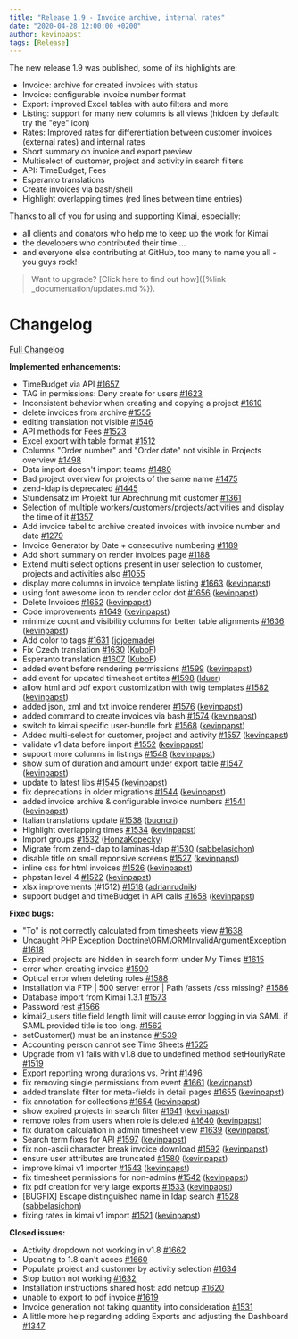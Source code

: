 ```yaml
---
title: "Release 1.9 - Invoice archive, internal rates"
date: "2020-04-28 12:00:00 +0200"
author: kevinpapst
tags: [Release]
---
```


The new release 1.9 was published, some of its highlights are:

- Invoice: archive for created invoices with status
- Invoice: configurable invoice number format
- Export: improved Excel tables with auto filters and more  
- Listing: support for many new columns is all views (hidden by default: try the "eye" icon)  
- Rates: Improved rates for differentiation between customer invoices (external rates) and internal rates
- Short summary on invoice and export preview
- Multiselect of customer, project and activity in search filters 
- API: TimeBudget, Fees
- Esperanto translations
- Create invoices via bash/shell
- Highlight overlapping times (red lines between time entries)

Thanks to all of you for using and supporting Kimai, especially:
- all clients and donators who help me to keep up the work for Kimai
- the developers who contributed their time ...
- and everyone else contributing at GitHub, too many to name you all - you guys rock!

> Want to upgrade? [Click here to find out how]({%link _documentation/updates.md %}).

# Changelog

[Full Changelog](https://github.com/kevinpapst/kimai2/compare/1.8...1.9)

**Implemented enhancements:**

- TimeBudget via API [\#1657](https://github.com/kevinpapst/kimai2/issues/1657)
- TAG in permissions: Deny create for users [\#1623](https://github.com/kevinpapst/kimai2/issues/1623)
- Inconsistent behavior when creating and copying a project [\#1610](https://github.com/kevinpapst/kimai2/issues/1610)
- delete invoices from archive [\#1555](https://github.com/kevinpapst/kimai2/issues/1555)
- editing translation not visible [\#1546](https://github.com/kevinpapst/kimai2/issues/1546)
- API methods for Fees [\#1523](https://github.com/kevinpapst/kimai2/issues/1523)
- Excel export with table format [\#1512](https://github.com/kevinpapst/kimai2/issues/1512)
- Columns "Order number" and "Order date" not visible in Projects overview  [\#1498](https://github.com/kevinpapst/kimai2/issues/1498)
- Data import doesn't import teams [\#1480](https://github.com/kevinpapst/kimai2/issues/1480)
- Bad project overview for projects of the same name [\#1475](https://github.com/kevinpapst/kimai2/issues/1475)
- zend-ldap is deprecated [\#1445](https://github.com/kevinpapst/kimai2/issues/1445)
- Stundensatz im Projekt für Abrechnung mit customer [\#1361](https://github.com/kevinpapst/kimai2/issues/1361)
- Selection of multiple workers/customers/projects/activities and display the time of it [\#1357](https://github.com/kevinpapst/kimai2/issues/1357)
- Add invoice tabel to archive created invoices with invoice number and date [\#1279](https://github.com/kevinpapst/kimai2/issues/1279)
- Invoice Generator by Date + consecutive numbering [\#1189](https://github.com/kevinpapst/kimai2/issues/1189)
- Add short summary on render invoices page [\#1188](https://github.com/kevinpapst/kimai2/issues/1188)
- Extend multi select options present in user selection to customer, projects and activities also [\#1055](https://github.com/kevinpapst/kimai2/issues/1055)
- display more columns in invoice template listing [\#1663](https://github.com/kevinpapst/kimai2/pull/1663) ([kevinpapst](https://github.com/kevinpapst))
- using font awesome icon to render color dot [\#1656](https://github.com/kevinpapst/kimai2/pull/1656) ([kevinpapst](https://github.com/kevinpapst))
- Delete Invoices [\#1652](https://github.com/kevinpapst/kimai2/pull/1652) ([kevinpapst](https://github.com/kevinpapst))
- Code improvements [\#1649](https://github.com/kevinpapst/kimai2/pull/1649) ([kevinpapst](https://github.com/kevinpapst))
- minimize count and visibility columns for better table alignments [\#1636](https://github.com/kevinpapst/kimai2/pull/1636) ([kevinpapst](https://github.com/kevinpapst))
- Add color to tags [\#1631](https://github.com/kevinpapst/kimai2/pull/1631) ([jojoemade](https://github.com/jojoemade))
- Fix Czech translation [\#1630](https://github.com/kevinpapst/kimai2/pull/1630) ([KuboF](https://github.com/KuboF))
- Esperanto translation [\#1607](https://github.com/kevinpapst/kimai2/pull/1607) ([KuboF](https://github.com/KuboF))
- added event before rendering permissions [\#1599](https://github.com/kevinpapst/kimai2/pull/1599) ([kevinpapst](https://github.com/kevinpapst))
- add event for updated timesheet entites [\#1598](https://github.com/kevinpapst/kimai2/pull/1598) ([lduer](https://github.com/lduer))
- allow html and pdf export customization with twig templates [\#1582](https://github.com/kevinpapst/kimai2/pull/1582) ([kevinpapst](https://github.com/kevinpapst))
- added json, xml and txt invoice renderer [\#1576](https://github.com/kevinpapst/kimai2/pull/1576) ([kevinpapst](https://github.com/kevinpapst))
- added command to create invoices via bash [\#1574](https://github.com/kevinpapst/kimai2/pull/1574) ([kevinpapst](https://github.com/kevinpapst))
- switch to kimai specific user-bundle fork [\#1568](https://github.com/kevinpapst/kimai2/pull/1568) ([kevinpapst](https://github.com/kevinpapst))
- Added multi-select for customer, project and activity [\#1557](https://github.com/kevinpapst/kimai2/pull/1557) ([kevinpapst](https://github.com/kevinpapst))
- validate v1 data before import [\#1552](https://github.com/kevinpapst/kimai2/pull/1552) ([kevinpapst](https://github.com/kevinpapst))
- support more columns in listings [\#1548](https://github.com/kevinpapst/kimai2/pull/1548) ([kevinpapst](https://github.com/kevinpapst))
- show sum of duration and amount under export table [\#1547](https://github.com/kevinpapst/kimai2/pull/1547) ([kevinpapst](https://github.com/kevinpapst))
- update to latest libs [\#1545](https://github.com/kevinpapst/kimai2/pull/1545) ([kevinpapst](https://github.com/kevinpapst))
- fix deprecations in older migrations [\#1544](https://github.com/kevinpapst/kimai2/pull/1544) ([kevinpapst](https://github.com/kevinpapst))
- added invoice archive & configurable invoice numbers [\#1541](https://github.com/kevinpapst/kimai2/pull/1541) ([kevinpapst](https://github.com/kevinpapst))
- Italian translations update [\#1538](https://github.com/kevinpapst/kimai2/pull/1538) ([buoncri](https://github.com/buoncri))
- Highlight overlapping times [\#1534](https://github.com/kevinpapst/kimai2/pull/1534) ([kevinpapst](https://github.com/kevinpapst))
- Import groups [\#1532](https://github.com/kevinpapst/kimai2/pull/1532) ([HonzaKopecky](https://github.com/HonzaKopecky))
- Migrate from zend-ldap to laminas-ldap [\#1530](https://github.com/kevinpapst/kimai2/pull/1530) ([sabbelasichon](https://github.com/sabbelasichon))
- disable title on small reponsive screens [\#1527](https://github.com/kevinpapst/kimai2/pull/1527) ([kevinpapst](https://github.com/kevinpapst))
- inline css for html invoices [\#1526](https://github.com/kevinpapst/kimai2/pull/1526) ([kevinpapst](https://github.com/kevinpapst))
- phpstan level 4 [\#1522](https://github.com/kevinpapst/kimai2/pull/1522) ([kevinpapst](https://github.com/kevinpapst))
- xlsx improvements \(\#1512\) [\#1518](https://github.com/kevinpapst/kimai2/pull/1518) ([adrianrudnik](https://github.com/adrianrudnik))
- support budget and timeBudget in API calls [\#1658](https://github.com/kevinpapst/kimai2/pull/1658) ([kevinpapst](https://github.com/kevinpapst))

**Fixed bugs:**

- "To" is not correctly calculated from timesheets view [\#1638](https://github.com/kevinpapst/kimai2/issues/1638)
- Uncaught PHP Exception Doctrine\ORM\ORMInvalidArgumentException [\#1618](https://github.com/kevinpapst/kimai2/issues/1618)
- Expired projects are hidden in search form under My Times [\#1615](https://github.com/kevinpapst/kimai2/issues/1615)
- error when creating invoice  [\#1590](https://github.com/kevinpapst/kimai2/issues/1590)
- Optical error when deleting roles [\#1588](https://github.com/kevinpapst/kimai2/issues/1588)
- Installation via FTP \| 500 server error \| Path /assets /css missing? [\#1586](https://github.com/kevinpapst/kimai2/issues/1586)
- Database import from Kimai 1.3.1 [\#1573](https://github.com/kevinpapst/kimai2/issues/1573)
- Password rest [\#1566](https://github.com/kevinpapst/kimai2/issues/1566)
- kimai2\_users title field length limit will cause error logging in via SAML if SAML provided title is too long. [\#1562](https://github.com/kevinpapst/kimai2/issues/1562)
- setCustomer\(\) must be an instance  [\#1539](https://github.com/kevinpapst/kimai2/issues/1539)
- Accounting person cannot see Time Sheets [\#1525](https://github.com/kevinpapst/kimai2/issues/1525)
- Upgrade from v1 fails with v1.8 due to undefined method setHourlyRate [\#1519](https://github.com/kevinpapst/kimai2/issues/1519)
- Export reporting wrong durations vs. Print [\#1496](https://github.com/kevinpapst/kimai2/issues/1496)
- fix removing single permissions from event [\#1661](https://github.com/kevinpapst/kimai2/pull/1661) ([kevinpapst](https://github.com/kevinpapst))
- added translate filter for meta-fields in detail pages [\#1655](https://github.com/kevinpapst/kimai2/pull/1655) ([kevinpapst](https://github.com/kevinpapst))
- fix annotation for collections [\#1654](https://github.com/kevinpapst/kimai2/pull/1654) ([kevinpapst](https://github.com/kevinpapst))
- show expired projects in search filter [\#1641](https://github.com/kevinpapst/kimai2/pull/1641) ([kevinpapst](https://github.com/kevinpapst))
- remove roles from users when role is deleted [\#1640](https://github.com/kevinpapst/kimai2/pull/1640) ([kevinpapst](https://github.com/kevinpapst))
- fix duration calculation in admin timesheet view [\#1639](https://github.com/kevinpapst/kimai2/pull/1639) ([kevinpapst](https://github.com/kevinpapst))
- Search term fixes for API [\#1597](https://github.com/kevinpapst/kimai2/pull/1597) ([kevinpapst](https://github.com/kevinpapst))
- fix non-ascii character break invoice download [\#1592](https://github.com/kevinpapst/kimai2/pull/1592) ([kevinpapst](https://github.com/kevinpapst))
- ensure user attributes are truncated [\#1580](https://github.com/kevinpapst/kimai2/pull/1580) ([kevinpapst](https://github.com/kevinpapst))
- improve kimai v1 importer [\#1543](https://github.com/kevinpapst/kimai2/pull/1543) ([kevinpapst](https://github.com/kevinpapst))
- fix timesheet permissions for non-admins [\#1542](https://github.com/kevinpapst/kimai2/pull/1542) ([kevinpapst](https://github.com/kevinpapst))
- fix pdf creation for very large exports [\#1533](https://github.com/kevinpapst/kimai2/pull/1533) ([kevinpapst](https://github.com/kevinpapst))
- \[BUGFIX\] Escape distinguished name in ldap search [\#1528](https://github.com/kevinpapst/kimai2/pull/1528) ([sabbelasichon](https://github.com/sabbelasichon))
- fixing rates in kimai v1 import [\#1521](https://github.com/kevinpapst/kimai2/pull/1521) ([kevinpapst](https://github.com/kevinpapst))

**Closed issues:**

- Activity dropdown not working in v1.8 [\#1662](https://github.com/kevinpapst/kimai2/issues/1662)
- Updating to 1.8 can't acces [\#1660](https://github.com/kevinpapst/kimai2/issues/1660)
- Populate project and customer by activity selection [\#1634](https://github.com/kevinpapst/kimai2/issues/1634)
- Stop button not working  [\#1632](https://github.com/kevinpapst/kimai2/issues/1632)
- Installation instructions shared host: add netcup [\#1620](https://github.com/kevinpapst/kimai2/issues/1620)
- unable to export to pdf invoice [\#1619](https://github.com/kevinpapst/kimai2/issues/1619)
- Invoice generation not taking quantity into consideration [\#1531](https://github.com/kevinpapst/kimai2/issues/1531)
- A little more help regarding adding Exports and adjusting the Dashboard [\#1347](https://github.com/kevinpapst/kimai2/issues/1347)
